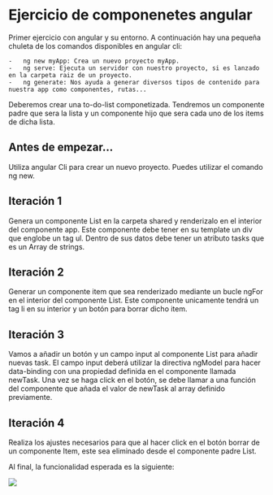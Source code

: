 # Ejercicio de componenetes angular

Primer ejercicio con angular y su entorno. A continuación hay una pequeña chuleta de los comandos disponibles en angular cli: 

    -   ng new myApp: Crea un nuevo proyecto myApp.
    -   ng serve: Ejecuta un servidor con nuestro proyecto, si es lanzado en la carpeta raiz de un proyecto.
    -   ng generate: Nos ayuda a generar diversos tipos de contenido para nuestra app como componentes, rutas...

Deberemos crear una to-do-list componetizada. Tendremos un componente padre que sera la lista y un componente hijo que sera cada uno de los items de dicha lista.

## Antes de empezar...
Utiliza angular Cli para crear un nuevo proyecto. Puedes utilizar el comando ng new.

## Iteración 1

Genera un componente List en la carpeta shared y renderizalo en el interior del componente app. 
Este componente debe tener en su template un div que englobe un tag ul. 
Dentro de sus datos debe tener un atributo tasks que es un Array de strings.


## Iteración 2

Generar un componente item que sea renderizado mediante un bucle ngFor en el interior del componente List.
Este componente unicamente tendrá un tag li en su interior y un botón para borrar dicho item.


## Iteración 3 

Vamos a añadir un botón y un campo input al componente List para añadir nuevas task. El campo input deberá utilizar la directiva ngModel para hacer data-binding con una propiedad definida en el componente llamada newTask. Una vez se haga click en el botón, se debe llamar a una función del componente que añada el valor de newTask al array definido previamente. 

## Iteración 4

Realiza los ajustes necesarios para que al hacer click en el botón borrar de un componente Item, este sea eliminado desde el componente padre List. 



Al final, la funcionalidad esperada es la siguiente: 


![](https://i.imgur.com/effFjxQ.gif)
